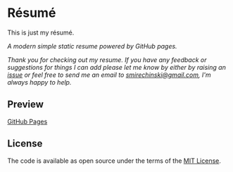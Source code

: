 # Résumé
This is just my résumé.

*A modern simple static resume powered by GitHub pages.*

*Thank you for checking out my resume. If you have any feedback or suggestions for things I can add please let me know by either by raising an [issue](https://github.com/VasylSVR/homepage/issues/new/choose) or feel free to send me an email to [smirechinski@gmail.com](mailto:smirechinski@gmail.com), I'm always happy to help.*

## Preview

[GitHub Pages](https://vasylsvr.github.io/homepage/)

## License

The code is available as open source under the terms of the [MIT License](https://opensource.org/licenses/MIT).
